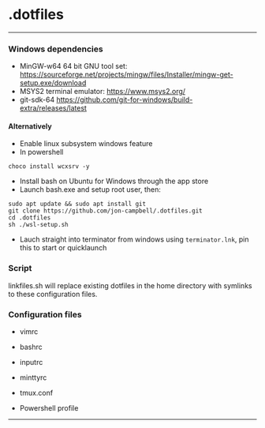# .dotfiles
___
### Windows dependencies
* MinGW-w64 64 bit GNU tool set: https://sourceforge.net/projects/mingw/files/Installer/mingw-get-setup.exe/download
* MSYS2 terminal emulator: https://www.msys2.org/
* git-sdk-64 https://github.com/git-for-windows/build-extra/releases/latest
#### Alternatively
* Enable linux subsystem windows feature
* In powershell
```
choco install wcxsrv -y
```
* Install bash on Ubuntu for Windows through the app store
* Launch bash.exe and setup root user, then:
```
sudo apt update && sudo apt install git
git clone https://github.com/jon-campbell/.dotfiles.git
cd .dotfiles
sh ./wsl-setup.sh
```
* Lauch straight into terminator from windows using `terminator.lnk`, pin this to start or quicklaunch

### Script
linkfiles.sh will replace existing dotfiles in the home directory with symlinks to these configuration files.

### Configuration files

* vimrc
* bashrc
* inputrc
* minttyrc
* tmux.conf

* Powershell profile
___

